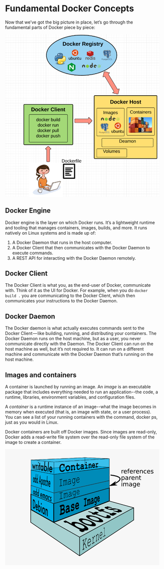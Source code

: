# Fundamental Docker Concepts
Now that we’ve got the big picture in place, let’s go through the fundamental parts of Docker piece by piece:

![Docker concepts](docker-concepts.png)

## Docker Engine
Docker engine is the layer on which Docker runs. It’s a lightweight runtime and tooling that manages containers, images, builds, and more. It runs natively on Linux systems and is made up of:

1. A Docker Daemon that runs in the host computer.
2. A Docker Client that then communicates with the Docker Daemon to execute commands.
3. A REST API for interacting with the Docker Daemon remotely.

## Docker Client
The Docker Client is what you, as the end-user of Docker, communicate with. Think of it as the UI for Docker. For example, when you do `docker build .` you are communicating to the Docker Client, which then communicates your instructions to the Docker Daemon.

## Docker Daemon
The Docker daemon is what actually executes commands sent to the Docker Client — like building, running, and distributing your containers. The Docker Daemon runs on the host machine, but as a user, you never communicate directly with the Daemon. The Docker Client can run on the host machine as well, but it’s not required to. It can run on a different machine and communicate with the Docker Daemon that’s running on the host machine.

## Images and containers
A container is launched by running an image. An *image* is an executable package that includes everything needed to run an application--the code, a runtime, libraries, environment variables, and configuration files.

A *container* is a runtime instance of an image--what the image becomes in memory when executed (that is, an image with state, or a user process). You can see a list of your running containers with the command, docker ps, just as you would in Linux.

Docker containers are built off Docker images. Since images are read-only, Docker adds a read-write file system over the read-only file system of the image to create a container.

![Docker container layers](container-layer.png)
